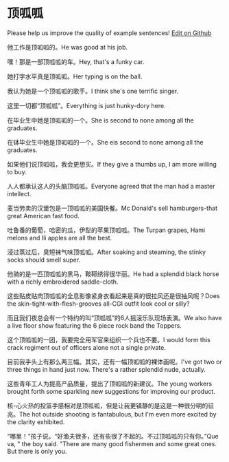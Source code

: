 # 顶呱呱

Please help us improve the quality of example sentences! [Edit on Github](https://github.com/jiyushe/jiyu-example-sentence-source/blob/main/chinese/dingguagua.md)

<p><span class="chinese">他工作是顶呱呱的。</span><span class="english">He was good at his job.</span></p>

<p><span class="chinese">嘿！那是一部顶呱呱的车。</span><span class="english">Hey, that's a funky car.</span></p>

<p><span class="chinese">她打字水平真是顶呱呱。</span><span class="english">Her typing is on the ball.</span></p>

<p><span class="chinese">我认为她是一个顶呱呱的歌手。</span><span class="english">I think she's one terrific singer.</span></p>

<p><span class="chinese">这里一切都“顶呱呱”。</span><span class="english">Everything is just hunky-dory here.</span></p>

<p><span class="chinese">在毕业生中她是顶呱呱的一个。</span><span class="english">She is second to none among all the graduates.</span></p>

<p><span class="chinese">在钵毕业生中她是顶呱呱的一个。</span><span class="english">She eis second to none among all the graduates.</span></p>

<p><span class="chinese">如果他们说顶呱呱，我会更想买。</span><span class="english">If they give a thumbs up, I am more willing to buy.</span></p>

<p><span class="chinese">人人都承认这人的头脑顶呱呱。</span><span class="english">Everyone agreed that the man had a master intellect.</span></p>

<p><span class="chinese">麦当劳卖的汉堡包是一顶呱呱的美国快餐。</span><span class="english">Mc Donald's sell hamburgers-that great American fast food.</span></p>

<p><span class="chinese">吐鲁番的葡萄，哈密的瓜，伊犁的苹果顶呱呱。</span><span class="english">The Turpan grapes, Hami melons and Ili apples are all the best.</span></p>

<p><span class="chinese">浸过蒸过后，臭短袜气味顶呱呱。</span><span class="english">After soaking and steaming, the stinky socks should smell super.</span></p>

<p><span class="chinese">他骑的是一匹顶呱呱的黑马，鞍鞯绣得很华丽。</span><span class="english">He had a splendid black horse with a richly embroidered saddle-cloth.</span></p>

<p><span class="chinese">这些贴皮贴肉顶呱呱的全息影像紧身衣看起来是真的很拉风还是很抽风呢？</span><span class="english">Does the skin-tight-with-flesh-grooves all-CGI outfit look cool or silly?</span></p>

<p><span class="chinese">而且我们夜总会有一个特约的叫“顶呱呱”的6人摇滚乐队现场表演。</span><span class="english">We also have a live floor show featuring the 6 piece rock band the Toppers.</span></p>

<p><span class="chinese">这个顶呱呱的一团，我要完全用军官来组织一个兵也不要。</span><span class="english">I would form this crack regiment out of officers alone not a single private.</span></p>

<p><span class="chinese">目前我手头上有那么两三幅。其实，还有一幅顶呱呱的裸体画呢。</span><span class="english">I've got two or three things in hand just now. There's a rather splendid nude, actually.</span></p>

<p><span class="chinese">这些青年工人为提高产品质量，提出了顶呱呱的新建议。</span><span class="english">The young workers brought forth some sparkling new suggestions for improving our product.</span></p>

<p><span class="chinese">核-心火热的投篮手感相对是顶呱呱，但是让我更镇静的是这是一种很分明的征兆。</span><span class="english">The hot outside shooting is fantabulous, but I'm even more excited by the clarity exhibited.</span></p>

<p><span class="chinese">“哪里！”孩子说。“好渔夫很多，还有些很了不起的。不过顶呱呱的只有你。”</span><span class="english">Que va, " the boy said. "There are many good fishermen and some great ones. But there is only you.</span></p>

